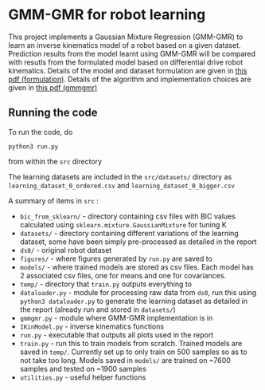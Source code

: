# GMM-GMR for robot learning

This project implements a Gaussian Mixture Regression (GMM-GMR) to learn an inverse kinematics model of a robot based on a given dataset. Prediction results from the model learnt using GMM-GMR will be compared with resutls from the formulated model based on differential drive robot kinematics. Details of the model and dataset formulation are given in [this pdf (formulation)](documents/formulation.pdf). Details of the algorithm and implementation choices are given in [this pdf (gmmgmr)](documents/gmmgmr.pdf)


## Running the code
To run the code, do 

```
python3 run.py
```

from within the `src` directory

The learning datasets are included in the `src/datasets/` directory as `learning_dataset_0_ordered.csv` and `learning_dataset_0_bigger.csv`

A summary of items in `src` :

* `bic_from_sklearn/` - directory containing csv files with BIC values calculated using `sklearn.mixture.GaussianMixture` for tuning K
* `datasets/` - directory containing different variations of the learning dataset, some have been simply pre-processed as detailed in the report
* `ds0/` - original robot dataset
* `figures/` - where figures generated by `run.py` are saved to
* `models/` - where trained models are stored as csv files. Each model has 2 associated csv files, one for means and one for covariances.
* `temp/` - directory that `train.py` outputs everything to
* `dataloader.py` - module for processing raw data from `ds0`, run this using `python3 dataloader.py` to generate the learning dataset as detailed in the report (already run and stored in `datasets/`)
* `gmmgmr.py` - module where GMM-GMR implementation is in
* `IKinModel.py` - inverse kinematics functions
* `run.py` - executable that outputs all plots used in the report
* `train.py` - run this to train models from scratch. Trained models are saved in `temp/`. Currently set up to only train on 500 samples so as to not take too long. Models saved in `models/` are trained on ~7600 samples and tested on ~1900 samples
* `utilities.py` - useful helper functions
